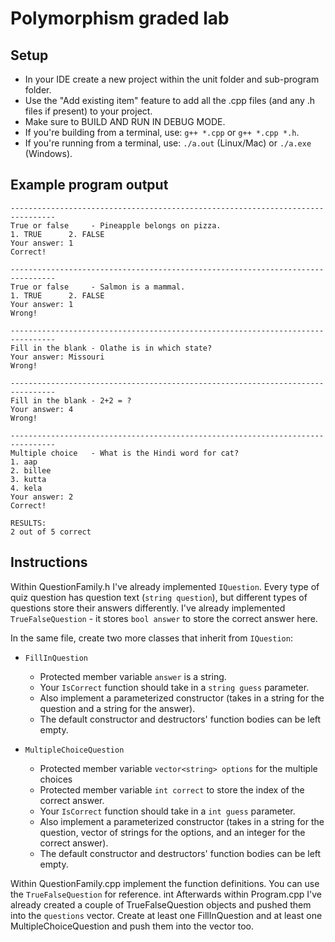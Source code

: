 # Polymorphism graded lab

## Setup
- In your IDE create a new project within the unit folder and sub-program folder.
- Use the "Add existing item" feature to add all the .cpp files (and any .h files if present) to your project.
- Make sure to BUILD AND RUN IN DEBUG MODE.
- If you're building from a terminal, use: `g++ *.cpp` or `g++ *.cpp *.h`.
- If you're running from a terminal, use: `./a.out` (Linux/Mac) or `./a.exe` (Windows).


## Example program output
```
--------------------------------------------------------------------------------
True or false     - Pineapple belongs on pizza.
1. TRUE 	 2. FALSE
Your answer: 1
Correct!

--------------------------------------------------------------------------------
True or false     - Salmon is a mammal.
1. TRUE 	 2. FALSE
Your answer: 1
Wrong!

--------------------------------------------------------------------------------
Fill in the blank - Olathe is in which state?
Your answer: Missouri
Wrong!

--------------------------------------------------------------------------------
Fill in the blank - 2+2 = ?
Your answer: 4
Wrong!

--------------------------------------------------------------------------------
Multiple choice   - What is the Hindi word for cat?
1. aap
2. billee
3. kutta
4. kela
Your answer: 2
Correct!

RESULTS:
2 out of 5 correct
```

## Instructions
Within QuestionFamily.h I've already implemented `IQuestion`. Every type of quiz question has question text (`string question`), but different types of questions store their answers differently. I've already implemented `TrueFalseQuestion` - it stores `bool answer` to store the correct answer here.

In the same file, create two more classes that inherit from `IQuestion`:

- `FillInQuestion`
  - Protected member variable `answer` is a string.
  - Your `IsCorrect` function should take in a `string guess` parameter.
  - Also implement a parameterized constructor (takes in a string for the question and a string for the answer).
  - The default constructor and destructors' function bodies can be left empty.

- `MultipleChoiceQuestion`
  - Protected member variable `vector<string> options` for the multiple choices
  - Protected member variable `int correct` to store the index of the correct answer.
  - Your `IsCorrect` function should take in a `int guess` parameter.
  - Also implement a parameterized constructor (takes in a string for the question, vector of strings for the options, and an integer for the correct answer).
  - The default constructor and destructors' function bodies can be left empty.


Within QuestionFamily.cpp implement the function definitions. You can use the `TrueFalseQuestion` for reference.
int
Afterwards within Program.cpp I've already created a couple of TrueFalseQuestion objects and pushed them into the `questions` vector. Create at least one FillInQuestion and at least one MultipleChoiceQuestion and push them into the vector too.


